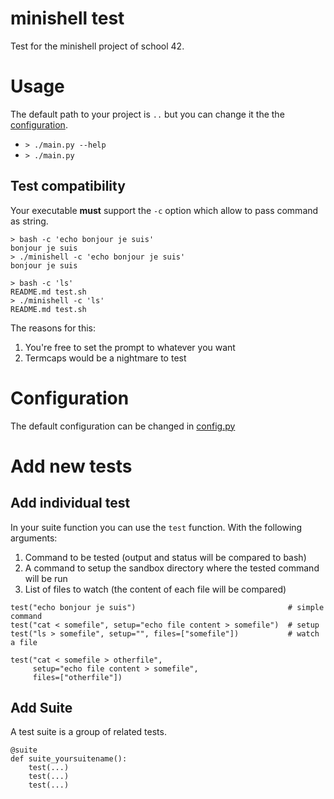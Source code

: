 # minishell test

Test for the minishell project of school 42.

# Usage

The default path to your project is `..` but you can change it the the [configuration](config.py).

* `> ./main.py --help`
* `> ./main.py`

## Test compatibility

Your executable **must** support the `-c` option which allow to pass command as string.

```
> bash -c 'echo bonjour je suis'
bonjour je suis
> ./minishell -c 'echo bonjour je suis'
bonjour je suis

> bash -c 'ls'
README.md test.sh
> ./minishell -c 'ls'
README.md test.sh
```

The reasons for this:
1. You're free to set the prompt to whatever you want
2. Termcaps would be a nightmare to test

# Configuration

The default configuration can be changed in [config.py](config.py)

# Add new tests

## Add individual test

In your suite function you can use the `test` function. With the following arguments:

1. Command to be tested (output and status will be compared to bash)
2. A command to setup the sandbox directory where the tested command will be run
3. List of files to watch (the content of each file will be compared)

```
test("echo bonjour je suis")                                  # simple command
test("cat < somefile", setup="echo file content > somefile")  # setup
test("ls > somefile", setup="", files=["somefile"])           # watch a file

test("cat < somefile > otherfile",
     setup="echo file content > somefile",
     files=["otherfile"])
```

## Add Suite

A test suite is a group of related tests.

```
@suite
def suite_yoursuitename():
    test(...)
    test(...)
    test(...)
```
